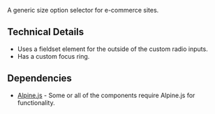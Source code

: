 <p class="lead">A generic size option selector for e-commerce sites.</p>

## Technical Details

- Uses a fieldset element for the outside of the custom radio inputs.
- Has a custom focus ring.

## Dependencies

- [Alpine.js](https://alpinejs.dev/) - Some or all of the components require Alpine.js for functionality.
